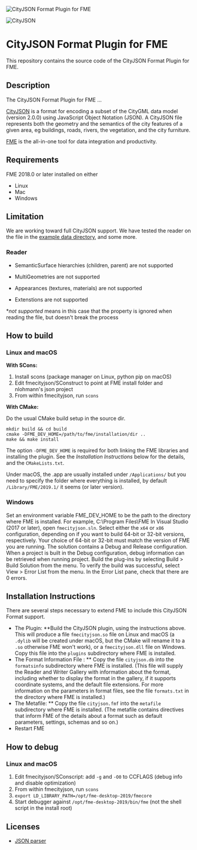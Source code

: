 ![CityJSON Format Plugin for FME](https://is3-ssl.mzstatic.com/image/thumb/Purple118/v4/31/9c/c7/319cc748-5ac6-2d91-8b1a-afdc7e3e164e/AppIcon-1x_U007emarketing-0-0-GLES2_U002c0-512MB-sRGB-0-0-0-85-220-0-0-0-6.png/246x0w.jpg)

![CityJSON](https://www.cityjson.org/assets/images/cityjson_logo.svg)

# CityJSON Format Plugin for FME

This repository contains the source code of the CityJSON Format Plugin for FME.

## Description
The CityJSON Format Plugin for FME ...

[CityJSON](https://www.cityjson.org) is a format for encoding a subset of the CityGML data model (version 2.0.0) using JavaScript Object Notation (JSON). A CityJSON file represents both the geometry and the semantics of the city features of a given area, eg buildings, roads, rivers, the vegetation, and the city furniture.

[FME](https://www.safe.com) is the all-in-one tool for data integration and productivity.

## Requirements
FME 2018.0 or later installed on either
* Linux
* Mac
* Windows

## Limitation
We are working toward full CityJSON support. We have tested the reader on the file in the [example data directory](https://github.com/safesoftware/fme-CityJSON/tree/master/example_data), and some more.

### Reader

+ SemanticSurface hierarchies (children, parent) are not supported

+ MultiGeometries are not supported

+ Appearances (textures, materials) are not supported

+ Extenstions are not supported

\**not supported* means in this case that the property is ignored when reading the file, but doesn't break the process

## How to build

### Linux and macOS

**With SCons:**

1. Install scons (package manager on Linux, python pip on macOS)
2. Edit fmecityjson/SConstruct to point at FME install folder and nlohmann's json project
3. From within fmecityjson, run `scons`

**With CMake:**

Do the usual CMake build setup in the source dir.
```
mkdir build && cd build
cmake -DFME_DEV_HOME=/path/to/fme/installation/dir ..
make && make install
```
The option `-DFME_DEV_HOME` is required for both linking the FME libraries and installing the plugin. See the *Installation Instructions* below for the details, and the `CMakeLists.txt`.

Under macOS, the .app are usually installed under `/Applications/` but you need to specify the folder where everything is installed, by default `/Library/FME/2019.1/` it seems (or later version).

### Windows
Set an environment variable FME_DEV_HOME to be the path to the directory where FME is installed.  For example, C:\Program Files\FME
In Visual Studio (2017 or later), open `fmecityjson.sln`.
Select either the `x64` or `x86` configuration, depending on if you want to build 64-bit or 32-bit versions, respectively.  Your choice of 64-bit or 32-bit must match the version of FME you are running.
The solution contains a Debug and Release
configuration. When a project is built in the Debug
configuration, debug information can be retrieved when
running project.
Build the plug-ins by selecting Build > Build
Solution from the menu.
To verify the build was successful, select View > Error List
from the menu. In the Error List pane, check that there
are 0 errors.

## Installation Instructions
There are several steps necessary to extend FME to include this CityJSON Format support.

* The Plugin:
**Build the CityJSON plugin, using the instructions above.  This will produce a file `fmecityjson.so` file on Linux and macOS (a `.dylib` will be created under macOS, but the CMake will rename it to a `.so` otherwise FME won't work), or a `fmecityjson.dll` file on Windows.  Copy this file into the `plugins` subdirectory where FME is installed.
* The Format Information File :
** Copy the file `cityjson.db` into the `formatsinfo` subdirectory where FME is installed.
(This file will supply the Reader and
Writer Gallery with information about the format, including
whether to display the format in the gallery, if it supports
coordinate systems, and the default file extensions.
For more information on the parameters in format files, see the file `formats.txt` in the directory where FME is installed.)
* The Metafile:
** Copy the file `cityjson.fmf` into the `metafile` subdirectory where FME is installed.
(The metafile contains directives that inform FME of the
details about a format such as default parameters, settings,
schemas and so on.)
* Restart FME

## How to debug
### Linux and macOS
1. Edit fmecityjson/SConscript: add `-g` and `-O0` to CCFLAGS (debug info and disable optimization)
2. From within fmecityjson, run `scons`
3. `export LD_LIBRARY_PATH=/opt/fme-desktop-2019/fmecore`
4. Start debugger against `/opt/fme-desktop-2019/bin/fme` (not the shell script in the install root)

## Licenses
* [JSON parser](https://github.com/nlohmann/json/blob/master/LICENSE.MIT)
